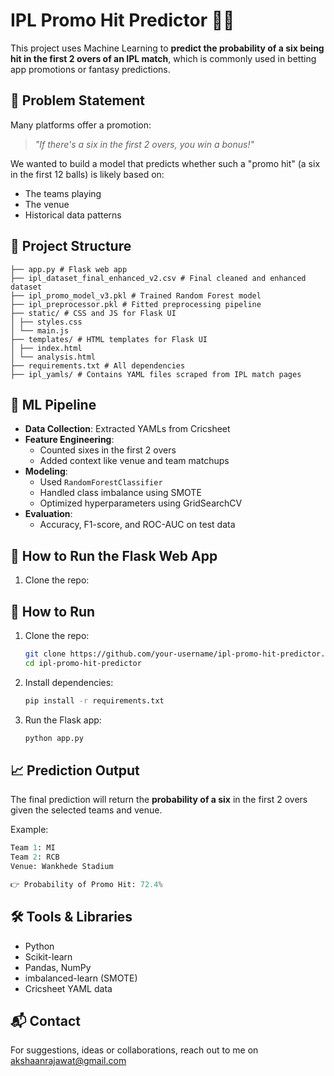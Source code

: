 
# IPL Promo Hit Predictor 🎯🏏

This project uses Machine Learning to **predict the probability of a six being hit in the first 2 overs of an IPL match**, which is commonly used in betting app promotions or fantasy predictions.

## 📌 Problem Statement

Many platforms offer a promotion:  
> *"If there's a six in the first 2 overs, you win a bonus!"*

We wanted to build a model that predicts whether such a "promo hit" (a six in the first 12 balls) is likely based on:
- The teams playing
- The venue
- Historical data patterns

## 📂 Project Structure

```
├── app.py # Flask web app
├── ipl_dataset_final_enhanced_v2.csv # Final cleaned and enhanced dataset
├── ipl_promo_model_v3.pkl # Trained Random Forest model
├── ipl_preprocessor.pkl # Fitted preprocessing pipeline
├── static/ # CSS and JS for Flask UI
│ ├── styles.css
│ └── main.js
├── templates/ # HTML templates for Flask UI
│ ├── index.html
│ └── analysis.html
├── requirements.txt # All dependencies
├── ipl_yamls/ # Contains YAML files scraped from IPL match pages

```

## 🧠 ML Pipeline

- **Data Collection**: Extracted YAMLs from Cricsheet
- **Feature Engineering**:
  - Counted sixes in the first 2 overs
  - Added context like venue and team matchups
- **Modeling**:
  - Used `RandomForestClassifier`
  - Handled class imbalance using SMOTE
  - Optimized hyperparameters using GridSearchCV
- **Evaluation**:
  - Accuracy, F1-score, and ROC-AUC on test data

## 🚀 How to Run the Flask Web App

1. Clone the repo:

## 🚀 How to Run

1. Clone the repo:
   ```bash
   git clone https://github.com/your-username/ipl-promo-hit-predictor.git
   cd ipl-promo-hit-predictor
   ```

2. Install dependencies:
   ```bash
   pip install -r requirements.txt
   ```
 
3. Run the Flask app:
   ```bash
   python app.py
   ```

## 📈 Prediction Output

The final prediction will return the **probability of a six** in the first 2 overs given the selected teams and venue.

Example:
```python
Team 1: MI  
Team 2: RCB  
Venue: Wankhede Stadium  

👉 Probability of Promo Hit: 72.4%
```

## 🛠 Tools & Libraries
- Python
- Scikit-learn
- Pandas, NumPy
- imbalanced-learn (SMOTE)
- Cricsheet YAML data

## 📬 Contact
For suggestions, ideas or collaborations, reach out to me on akshaanrajawat@gmail.com 
